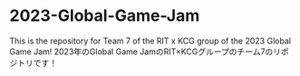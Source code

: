 # 2023-Global-Game-Jam
This is the repository for Team 7 of the RIT x KCG group of the 2023 Global Game Jam!
2023年のGlobal Game JamのRIT×KCGグループのチーム7のリポジトリです！
